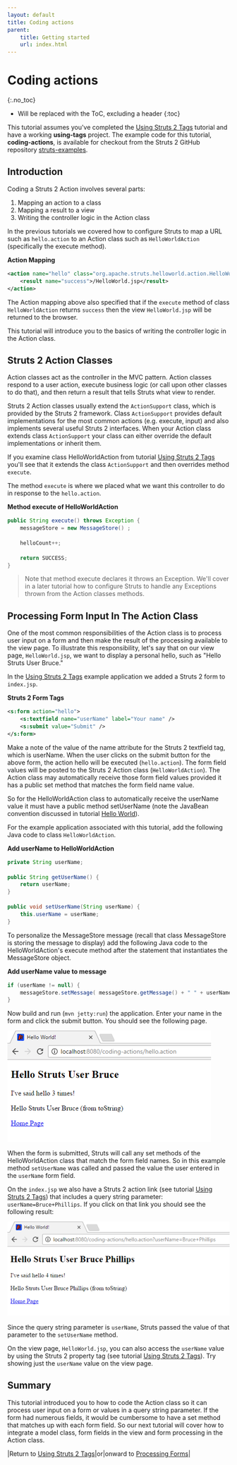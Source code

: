 ```yaml
---
layout: default
title: Coding actions
parent:
    title: Getting started
    url: index.html
---
```


# Coding actions
{:.no_toc}

* Will be replaced with the ToC, excluding a header
{:toc}

This tutorial assumes you've completed the [Using Struts 2 Tags](using-tags) tutorial and have a working **using-tags** 
project. The example code for this tutorial, **coding-actions**, is available for checkout from the Struts 2 GitHub repository 
[struts-examples](https://github.com/apache/struts-examples).

## Introduction

Coding a Struts 2 Action involves several parts:

1. Mapping an action to a class
2. Mapping a result to a view
3. Writing the controller logic in the Action class

In the previous tutorials we covered how to configure Struts to map a URL such as `hello.action` to an Action class 
such as `HelloWorldAction` (specifically the execute method).

**Action Mapping**

```xml
<action name="hello" class="org.apache.struts.helloworld.action.HelloWorldAction" method="execute">
    <result name="success">/HelloWorld.jsp</result>
</action>
```

The Action mapping above also specified that if the `execute` method of class `HelloWorldAction` returns `success` 
then the view `HelloWorld.jsp` will be returned to the browser.

This tutorial will introduce you to the basics of writing the controller logic in the Action class.

## Struts 2 Action Classes

Action classes act as the controller in the MVC pattern. Action classes respond to a user action, execute business 
logic (or call upon other classes to do that), and then return a result that tells Struts what view to render.

Struts 2 Action classes usually extend the `ActionSupport` class, which is provided by the Struts 2 framework. 
Class `ActionSupport` provides default implementations for the most common actions (e.g. execute, input) and also 
implements several useful Struts 2 interfaces. When your Action class extends class `ActionSupport` your class can either 
override the default implementations or inherit them.

If you examine class HelloWorldAction from tutorial [Using Struts 2 Tags](using-tags) you'll see that it extends 
the class `ActionSupport` and then overrides method `execute`.

The method `execute` is where we placed what we want this controller to do in response to the `hello.action`.

**Method execute of HelloWorldAction**

```java
public String execute() throws Exception {
    messageStore = new MessageStore() ;

    helloCount++;

    return SUCCESS;
}
```
> Note that method execute declares it throws an Exception. We'll cover in a later tutorial how to configure Struts 
> to handle any Exceptions thrown from the Action classes methods.

## Processing Form Input In The Action Class

One of the most common responsibilities of the Action class is to process user input on a form and then make 
the result of the processing available to the view page. To illustrate this responsibility, let's say that 
on our view page, `HelloWorld.jsp`, we want to display a personal hello, such as "Hello Struts User Bruce."

In the [Using Struts 2 Tags](using-tags) example application we added a Struts 2 form to `index.jsp`.

**Struts 2 Form Tags**

```xml
<s:form action="hello">
    <s:textfield name="userName" label="Your name" />
    <s:submit value="Submit" />
</s:form>
```

Make a note of the value of the name attribute for the Struts 2 textfield tag, which is userName. When the user 
clicks on the submit button for the above form, the action hello will be executed (`hello.action`). The form field 
values will be posted to the Struts 2 Action class (`HelloWorldAction`). The Action class may automatically receive 
those form field values provided it has a public set method that matches the form field name value.

So for the HelloWorldAction class to automatically receive the userName value it must have a public method setUserName 
(note the JavaBean convention discussed in tutorial [Hello World](hello-world-using-struts2)).

For the example application associated with this tutorial, add the following Java code to class `HelloWorldAction`.

**Add userName to HelloWorldAction**

```java
private String userName;

public String getUserName() {
    return userName;
}

public void setUserName(String userName) {
    this.userName = userName;
}
```

To personalize the MessageStore message (recall that class MessageStore is storing the message to display) 
add the following Java code to the HelloWorldAction's execute method after the statement that instantiates 
the MessageStore object.

**Add userName value to message**

```java
if (userName != null) {
    messageStore.setMessage( messageStore.getMessage() + " " + userName);
}
```

Now build and run (`mvn jetty:run`) the application. Enter your name in the form and click the submit button. 
You should see the following page.

![coding_actions_form_submit_result.png](attachments/coding_actions_form_submit_result.png)

When the form is submitted, Struts will call any set methods of the HelloWorldAction class that match the form field 
names. So in this example method `setUserName` was called and passed the value the user entered in the `userName` form field.

On the `index.jsp` we also have a Struts 2 action link (see tutorial [Using Struts 2 Tags](using-tags)) that includes 
a query string parameter: `userName=Bruce+Phillips`. If you click on that link you should see the following result:

![coding_actions_link_with_param_result.png](attachments/coding_actions_link_with_param_result.png)

Since the query string parameter is `userName`, Struts passed the value of that parameter to the `setUserName` method.

On the view page, `HelloWorld.jsp`, you can also access the `userName` value by using the Struts 2 property tag 
(see tutorial [Using Struts 2 Tags](using-tags)). Try showing just the `userName` value on the view page.

## Summary

This tutorial introduced you to how to code the Action class so it can process user input on a form or values in 
a query string parameter. If the form had numerous fields, it would be cumbersome to have a set method that matches 
up with each form field. So our next tutorial will cover how to integrate a model class, form fields in the view 
and form processing in the Action class.

|Return to [Using Struts 2 Tags](using-tags)|or|onward to [Processing Forms](processing-forms)|

